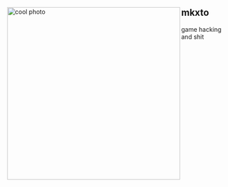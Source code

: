 <div>
  <img src="https://media.discordapp.net/attachments/889890464495464488/1029363630677966928/unknown.png" width="400" alt="cool photo" align="left" />
  <h2>mkxto</h2>
  <div>
    <p>game hacking and shit</p>
  </div>
</div>
